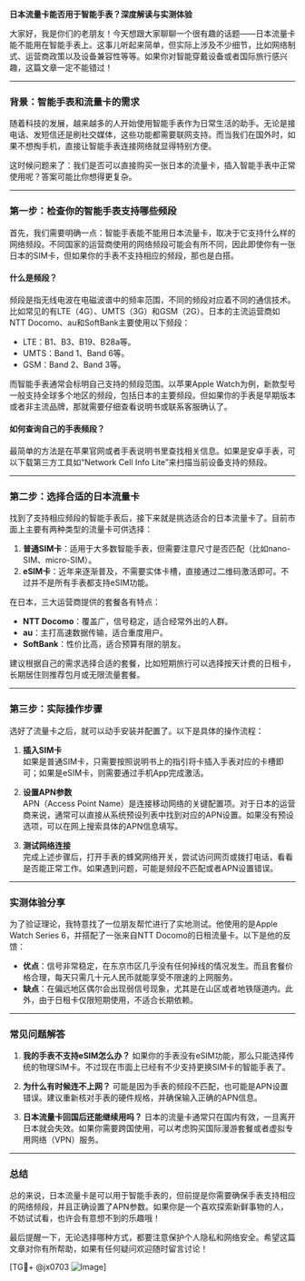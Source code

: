 **日本流量卡能否用于智能手表？深度解读与实测体验**

大家好，我是你们的老朋友！今天想跟大家聊聊一个很有趣的话题——日本流量卡能不能用在智能手表上。这事儿听起来简单，但实际上涉及不少细节，比如网络制式、运营商政策以及设备兼容性等等。如果你对智能穿戴设备或者国际旅行感兴趣，这篇文章一定不能错过！

---

### **背景：智能手表和流量卡的需求**
随着科技的发展，越来越多的人开始使用智能手表作为日常生活的助手。无论是接电话、发短信还是刷社交媒体，这些功能都需要联网支持。而当我们在国外时，如果不想掏手机，直接让智能手表连接网络就显得特别方便。

这时候问题来了：我们是否可以直接购买一张日本的流量卡，插入智能手表中正常使用呢？答案可能比你想得更复杂。

---

### **第一步：检查你的智能手表支持哪些频段**
首先，我们需要明确一点：智能手表能不能用日本流量卡，取决于它支持什么样的网络频段。不同国家的运营商使用的网络频段可能会有所不同，因此即使你有一张日本的SIM卡，但如果你的手表不支持相应的频段，那也是白搭。

#### **什么是频段？**
频段是指无线电波在电磁波谱中的频率范围，不同的频段对应着不同的通信技术。比如常见的有LTE（4G）、UMTS（3G）和GSM（2G）。日本的主流运营商如NTT Docomo、au和SoftBank主要使用以下频段：
- LTE：B1、B3、B19、B28a等。
- UMTS：Band 1、Band 6等。
- GSM：Band 2、Band 3等。

而智能手表通常会标明自己支持的频段范围。以苹果Apple Watch为例，新款型号一般支持全球多个地区的频段，包括日本的主要频段。但如果你的手表是早期版本或者非主流品牌，那就需要仔细查看说明书或联系客服确认了。

#### **如何查询自己的手表频段？**
最简单的方法是在苹果官网或者手表说明书里查找相关信息。如果是安卓手表，可以下载第三方工具如“Network Cell Info Lite”来扫描当前设备支持的频段。

---

### **第二步：选择合适的日本流量卡**
找到了支持相应频段的智能手表后，接下来就是挑选适合的日本流量卡了。目前市面上主要有两种类型的流量卡可供选择：
1. **普通SIM卡**：适用于大多数智能手表，但需要注意尺寸是否匹配（比如nano-SIM、micro-SIM）。
2. **eSIM卡**：近年来逐渐普及，不需要实体卡槽，直接通过二维码激活即可。不过并不是所有手表都支持eSIM功能。

在日本，三大运营商提供的套餐各有特点：
- **NTT Docomo**：覆盖广，信号稳定，适合经常外出的人群。
- **au**：主打高速数据传输，适合重度用户。
- **SoftBank**：性价比高，适合预算有限的朋友。

建议根据自己的需求选择合适的套餐，比如短期旅行可以选择按天计费的日租卡，长期居住则推荐包月或无限流量套餐。

---

### **第三步：实际操作步骤**
选好了流量卡之后，就可以动手安装并配置了。以下是具体的操作流程：

1. **插入SIM卡**  
   如果是普通SIM卡，只需要按照说明书上的指引将卡插入手表对应的卡槽即可；如果是eSIM卡，则需要通过手机App完成激活。

2. **设置APN参数**  
   APN（Access Point Name）是连接移动网络的关键配置项。对于日本的运营商来说，通常可以直接从系统预设列表中找到对应的APN设置。如果没有预设选项，可以在网上搜索具体的APN信息填写。

3. **测试网络连接**  
   完成上述步骤后，打开手表的蜂窝网络开关，尝试访问网页或拨打电话，看看是否能正常工作。如果遇到问题，可能是频段不匹配或者APN设置错误。

---

### **实测体验分享**
为了验证理论，我特意找了一位朋友帮忙进行了实地测试。他使用的是Apple Watch Series 6，并搭配了一张来自NTT Docomo的日租流量卡。以下是他的反馈：

- **优点**：信号非常稳定，在东京市区几乎没有任何掉线的情况发生。而且套餐价格合理，每天只需几十元人民币就能享受不限速的上网服务。
- **缺点**：在偏远地区偶尔会出现弱信号现象，尤其是在山区或者地铁隧道内。此外，由于日租卡仅限短期使用，不适合长期依赖。

---

### **常见问题解答**
1. **我的手表不支持eSIM怎么办？**
   如果你的手表没有eSIM功能，那么只能选择传统的物理SIM卡。不过现在市面上已经有不少支持更换SIM卡的智能手表了。

2. **为什么有时候连不上网？**
   可能是因为手表的频段不匹配，也可能是APN设置错误。建议重新核对手表的硬件规格，并确保输入正确的APN信息。

3. **日本流量卡回国后还能继续用吗？**
   日本的流量卡通常只在国内有效，一旦离开日本就会失效。如果你需要跨国使用，可以考虑购买国际漫游套餐或者虚拟专用网络（VPN）服务。

---

### **总结**
总的来说，日本流量卡是可以用于智能手表的，但前提是你需要确保手表支持相应的网络频段，并且正确设置了APN参数。如果你是一个喜欢探索新鲜事物的人，不妨试试看，也许会有意想不到的乐趣哦！

最后提醒一下，无论选择哪种方式，都要注意保护个人隐私和网络安全。希望这篇文章对你有所帮助，如果有任何疑问欢迎随时留言讨论！

[TG💪+ @jx0703 ![Image](https://github.com/user-attachments/assets/dbca1d08-cadb-493c-b0ec-ad6f7a83f270)]
